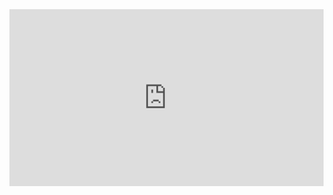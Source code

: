 <iframe width="560" height="315" src="https://www.youtube.com/embed/CA3j-bpH4HY" title="YouTube video player" frameborder="0" allow="accelerometer; autoplay; clipboard-write; encrypted-media; gyroscope; picture-in-picture" allowfullscreen></iframe>